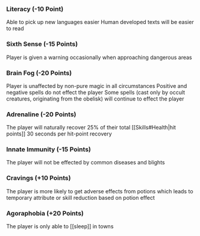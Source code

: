 ### Literacy (-10 Point)
Able to pick up new languages easier
Human developed texts will be easier to read

### Sixth Sense (-15 Points)
Player is given a warning occasionally when approaching dangerous areas

### Brain Fog (-20 Points)
Player is unaffected by non-pure magic in all circumstances
Positive and negative spells do not effect the player
Some spells (cast only by occult creatures, originating from the obelisk) will continue to effect the player

### Adrenaline (-20 Points)
The player will naturally recover 25% of their total [[Skills#Health|hit points]]
30 seconds per hit-point recovery

### Innate Immunity (-15 Points)
The player will not be effected by common diseases and blights

### Cravings (+10 Points)
The player is more likely to get adverse effects from potions which leads to temporary attribute or skill reduction based on potion effect

### Agoraphobia (+20 Points)
The player is only able to [[sleep]] in towns